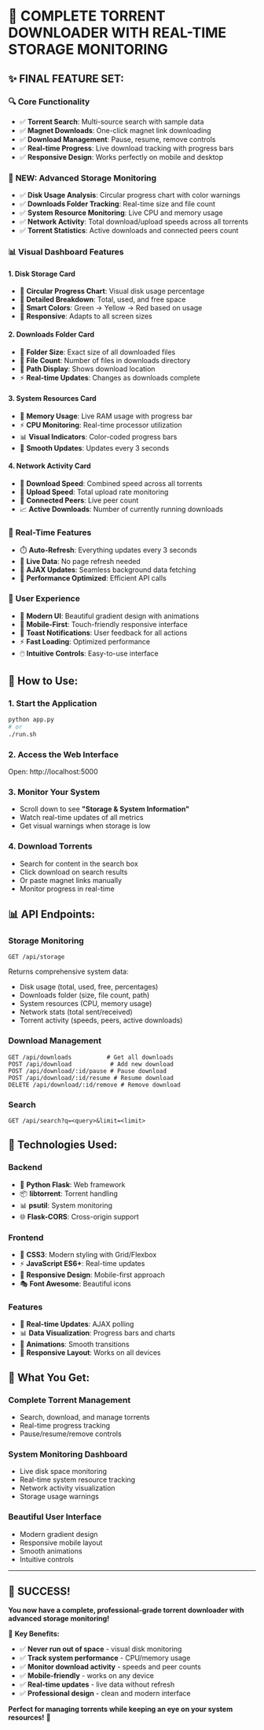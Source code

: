 # 🎉 **COMPLETE TORRENT DOWNLOADER WITH REAL-TIME STORAGE MONITORING**

## ✨ **FINAL FEATURE SET:**

### 🔍 **Core Functionality**
- ✅ **Torrent Search**: Multi-source search with sample data
- ✅ **Magnet Downloads**: One-click magnet link downloading
- ✅ **Download Management**: Pause, resume, remove controls
- ✅ **Real-time Progress**: Live download tracking with progress bars
- ✅ **Responsive Design**: Works perfectly on mobile and desktop

### 💾 **NEW: Advanced Storage Monitoring**
- ✅ **Disk Usage Analysis**: Circular progress chart with color warnings
- ✅ **Downloads Folder Tracking**: Real-time size and file count
- ✅ **System Resource Monitoring**: Live CPU and memory usage
- ✅ **Network Activity**: Total download/upload speeds across all torrents
- ✅ **Torrent Statistics**: Active downloads and connected peers count

### 📊 **Visual Dashboard Features**

#### **1. Disk Storage Card**
- 🔵 **Circular Progress Chart**: Visual disk usage percentage
- 📏 **Detailed Breakdown**: Total, used, and free space
- 🎨 **Smart Colors**: Green → Yellow → Red based on usage
- 📱 **Responsive**: Adapts to all screen sizes

#### **2. Downloads Folder Card**
- 📁 **Folder Size**: Exact size of all downloaded files
- 🔢 **File Count**: Number of files in downloads directory
- 📍 **Path Display**: Shows download location
- ⚡ **Real-time Updates**: Changes as downloads complete

#### **3. System Resources Card**
- 🧠 **Memory Usage**: Live RAM usage with progress bar
- ⚡ **CPU Monitoring**: Real-time processor utilization
- 📊 **Visual Indicators**: Color-coded progress bars
- 💫 **Smooth Updates**: Updates every 3 seconds

#### **4. Network Activity Card**
- 🔽 **Download Speed**: Combined speed across all torrents
- 🔼 **Upload Speed**: Total upload rate monitoring
- 👥 **Connected Peers**: Live peer count
- 📈 **Active Downloads**: Number of currently running downloads

### 🎯 **Real-Time Features**
- ⏱️ **Auto-Refresh**: Everything updates every 3 seconds
- 🔄 **Live Data**: No page refresh needed
- 📡 **AJAX Updates**: Seamless background data fetching
- 🚀 **Performance Optimized**: Efficient API calls

### 🌈 **User Experience**
- 🎨 **Modern UI**: Beautiful gradient design with animations
- 📱 **Mobile-First**: Touch-friendly responsive interface
- 🔔 **Toast Notifications**: User feedback for all actions
- ⚡ **Fast Loading**: Optimized performance
- 🖱️ **Intuitive Controls**: Easy-to-use interface

## 🚀 **How to Use:**

### **1. Start the Application**
```bash
python app.py
# or
./run.sh
```

### **2. Access the Web Interface**
Open: http://localhost:5000

### **3. Monitor Your System**
- Scroll down to see **"Storage & System Information"**
- Watch real-time updates of all metrics
- Get visual warnings when storage is low

### **4. Download Torrents**
- Search for content in the search box
- Click download on search results
- Or paste magnet links manually
- Monitor progress in real-time

## 📊 **API Endpoints:**

### **Storage Monitoring**
```
GET /api/storage
```
Returns comprehensive system data:
- Disk usage (total, used, free, percentages)
- Downloads folder (size, file count, path)
- System resources (CPU, memory usage)
- Network stats (total sent/received)
- Torrent activity (speeds, peers, active downloads)

### **Download Management**
```
GET /api/downloads          # Get all downloads
POST /api/download           # Add new download
POST /api/download/:id/pause # Pause download
POST /api/download/:id/resume # Resume download
DELETE /api/download/:id/remove # Remove download
```

### **Search**
```
GET /api/search?q=<query>&limit=<limit>
```

## 🔧 **Technologies Used:**

### **Backend**
- 🐍 **Python Flask**: Web framework
- 📦 **libtorrent**: Torrent handling
- 📊 **psutil**: System monitoring
- 🌐 **Flask-CORS**: Cross-origin support

### **Frontend**
- 🎨 **CSS3**: Modern styling with Grid/Flexbox
- ⚡ **JavaScript ES6+**: Real-time updates
- 📱 **Responsive Design**: Mobile-first approach
- 🎭 **Font Awesome**: Beautiful icons

### **Features**
- 🔄 **Real-time Updates**: AJAX polling
- 📊 **Data Visualization**: Progress bars and charts
- 🎨 **Animations**: Smooth transitions
- 📐 **Responsive Layout**: Works on all devices

## 🎊 **What You Get:**

### **Complete Torrent Management**
- Search, download, and manage torrents
- Real-time progress tracking
- Pause/resume/remove controls

### **System Monitoring Dashboard**
- Live disk space monitoring
- Real-time system resource tracking
- Network activity visualization
- Storage usage warnings

### **Beautiful User Interface**
- Modern gradient design
- Responsive mobile layout
- Smooth animations
- Intuitive controls

---

## 🎉 **SUCCESS!**

**You now have a complete, professional-grade torrent downloader with advanced storage monitoring!**

🌟 **Key Benefits:**
- ✅ **Never run out of space** - visual disk monitoring
- ✅ **Track system performance** - CPU/memory usage
- ✅ **Monitor download activity** - speeds and peer counts
- ✅ **Mobile-friendly** - works on any device
- ✅ **Real-time updates** - live data without refresh
- ✅ **Professional design** - clean and modern interface

**Perfect for managing torrents while keeping an eye on your system resources!** 🚀
